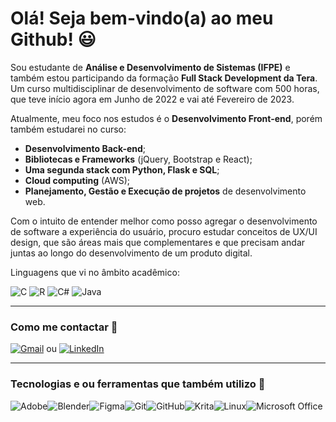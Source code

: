 # Olá! Seja bem-vindo(a) ao meu Github! 😃 

Sou estudante de **Análise e Desenvolvimento de Sistemas (IFPE)** e também estou participando da formação **Full Stack Development da Tera**. Um curso multidisciplinar de desenvolvimento de software com 500 horas, que teve início agora em Junho de 2022 e vai até Fevereiro de 2023.

Atualmente, meu foco nos estudos é o **Desenvolvimento Front-end**, porém também estudarei no curso: 

- **Desenvolvimento Back-end**;
- **Bibliotecas e Frameworks** (jQuery, Bootstrap e React);
- **Uma segunda stack com Python, Flask e SQL**;
- **Cloud computing** (AWS);
- **Planejamento, Gestão e Execução de projetos** de desenvolvimento web.

Com o intuito de entender melhor como posso agregar o desenvolvimento de software a experiência do usuário, procuro estudar conceitos de UX/UI design, que são áreas mais que complementares e que precisam andar juntas ao longo do desenvolvimento de um produto digital.

Linguagens que vi no âmbito acadêmico:

![C](https://img.shields.io/badge/c-%2300599C.svg?style=for-the-badge&logo=c&logoColor=white)
![R](https://img.shields.io/badge/r-%23276DC3.svg?style=for-the-badge&logo=r&logoColor=white)
![C#](https://img.shields.io/badge/c%23-%23239120.svg?style=for-the-badge&logo=c-sharp&logoColor=white)
![Java](https://img.shields.io/badge/java-%23ED8B00.svg?style=for-the-badge&logo=java&logoColor=white)

----
### Como me contactar 📧  
[![Gmail](https://img.shields.io/badge/Gmail-D14836?style=for-the-badge&logo=gmail&logoColor=white&link=mailto:luizreis.3d@gmail.com)](mailto:luizreis.3d@gmail.com)  ou  [![LinkedIn](https://img.shields.io/badge/linkedin-%230077B5.svg?style=for-the-badge&logo=linkedin&logoColor=white&link=https://https://www.linkedin.com/in/luizreis3d/)](https://www.linkedin.com/in/luizreis3d/)

----
### Tecnologias e ou ferramentas que também utilizo 💾
![Adobe](https://img.shields.io/badge/adobe-%23FF0000.svg?style=for-the-badge&logo=adobe&logoColor=white)![Blender](https://img.shields.io/badge/blender-%23F5792A.svg?style=for-the-badge&logo=blender&logoColor=white)![Figma](https://img.shields.io/badge/figma-%23F24E1E.svg?style=for-the-badge&logo=figma&logoColor=white)![Git](https://img.shields.io/badge/git-%23F05033.svg?style=for-the-badge&logo=git&logoColor=white)![GitHub](https://img.shields.io/badge/github-%23121011.svg?style=for-the-badge&logo=github&logoColor=white)![Krita](https://img.shields.io/badge/Krita-203759?style=for-the-badge&logo=krita&logoColor=EEF37B)![Linux](https://img.shields.io/badge/Linux-FCC624?style=for-the-badge&logo=linux&logoColor=black)![Microsoft Office](https://img.shields.io/badge/Microsoft_Office-D83B01?style=for-the-badge&logo=microsoft-office&logoColor=white)
